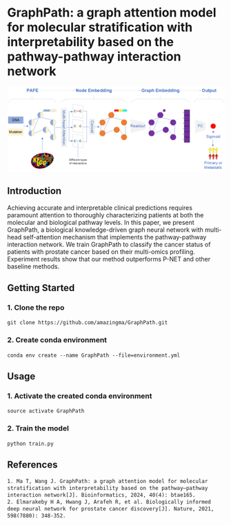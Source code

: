 # GraphPath: a graph attention model for molecular stratification with interpretability based on the pathway-pathway interaction network
![GraphPath](https://github.com/amazingma/GraphPath/blob/main/Figures/GraphPath.png)
## Introduction
Achieving accurate and interpretable clinical predictions requires paramount attention to thoroughly characterizing patients at both the molecular and biological pathway levels. In this paper, we present GraphPath, a biological knowledge-driven graph neural network with multi-head self-attention mechanism that implements the pathway-pathway interaction network. We train GraphPath to classify the cancer status of patients with prostate cancer based on their multi-omics profiling. Experiment results show that our method outperforms P-NET and other baseline methods.

## Getting Started
### 1. Clone the repo
```
git clone https://github.com/amazingma/GraphPath.git
```
### 2. Create conda environment
```
conda env create --name GraphPath --file=environment.yml
```

## Usage
### 1. Activate the created conda environment
```
source activate GraphPath
```
### 2. Train the model
```
python train.py
```

## References
```
1. Ma T, Wang J. GraphPath: a graph attention model for molecular stratification with interpretability based on the pathway–pathway interaction network[J]. Bioinformatics, 2024, 40(4): btae165.
2. Elmarakeby H A, Hwang J, Arafeh R, et al. Biologically informed deep neural network for prostate cancer discovery[J]. Nature, 2021, 598(7880): 348-352.
```
